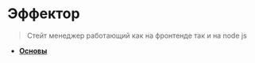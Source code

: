 # Эффектор
> Стейт менеджер работающий как на фронтенде так и на node js

* **<a href="./pages/scema/readme.md">Основы</a>**